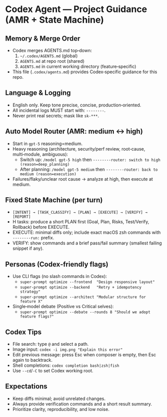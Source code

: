 # Codex Agent — Project Guidance (AMR + State Machine)

## Memory & Merge Order
- Codex merges AGENTS.md top‑down:
  1) `~/.codex/AGENTS.md` (global)
  2) `AGENTS.md` at repo root (shared)
  3) `AGENTS.md` in current working directory (feature‑specific)
- This file (`.codex/agents.md`) provides Codex‑specific guidance for this repo.

## Language & Logging
- English only. Keep tone precise, concise, production‑oriented.
- All incidental logs MUST start with: `--------`.
- Never print real secrets; mask like `sk-***`.

## Auto Model Router (AMR: medium ↔ high)
- Start in `gpt-5` reasoning=medium.
- Heavy reasoning (architecture, security/perf review, root‑cause, multi‑module, ambiguous):
  - Switch up: `/model gpt-5 high` then `--------router: switch to high (reason=deep_planning)`
  - After planning: `/model gpt-5 medium` then `--------router: back to medium (reason=execution)`
- Failures/flaky/unclear root cause → analyze at high, then execute at medium.

## Fixed State Machine (per turn)
- `[INTENT] → [TASK_CLASSIFY] → [PLAN] → [EXECUTE] → [VERIFY] → [REPORT]`
- H tasks: produce a short PLAN first (Goal, Plan, Risks, Test/Verify, Rollback) before EXECUTE.
- EXECUTE: minimal diffs only; include exact macOS zsh commands with `--------run:` prefix.
- VERIFY: show commands and a brief pass/fail summary (smallest failing snippet if any).

## Personas (Codex‑friendly flags)
- Use CLI flags (no slash commands in Codex):
  - `super-prompt optimize --frontend  "Design responsive layout"`
  - `super-prompt optimize --backend   "Retry + idempotency strategy"`
  - `super-prompt optimize --architect "Modular structure for feature X"`
- Single‑model debate (Positive vs Critical selves):
  - `super-prompt optimize --debate --rounds 8 "Should we adopt feature flags?"`

## Codex Tips
- File search: type `@` and select a path.
- Image input: `codex -i img.png "Explain this error"`
- Edit previous message: press Esc when composer is empty, then Esc again to backtrack.
- Shell completions: `codex completion bash|zsh|fish`
- Use `--cd`/`-C` to set Codex working root.

## Expectations
- Keep diffs minimal; avoid unrelated changes.
- Always provide verification commands and a short result summary.
- Prioritize clarity, reproducibility, and low noise.
